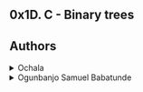 ## 0x1D. C - Binary trees
## Authors
<details>
    <summary>Ochala</summary>
    <ul>
    <li><a href="https://www.github.com/ochala27">Github</a></li>
    <li><a href="https://www.twitter.com/">Twitter</a></li>
    <li><a href="mailto:">e-mail</a></li>
    </ul>
</details>
<details>
    <summary>Ogunbanjo Samuel Babatunde</summary>
    <ul>
    <li><a href="https://www.github.com/flowteek">Github</a></li>
    <li><a href="https://www.twitter.com/flowteek">Twitter</a></li>
    <li><a href="mailto:samuelogunbanjo@gmail.com">e-mail</a></li>
    </ul>
</details>
